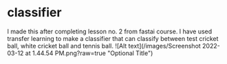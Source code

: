 # classifier
I made this after completing lesson no. 2 from fastai course. I have used transfer learning to make a classifier that can classify between test cricket ball, white cricket ball and tennis ball.
![Alt text](/images/Screenshot 2022-03-12 at 1.44.54 PM.png?raw=true "Optional Title")
